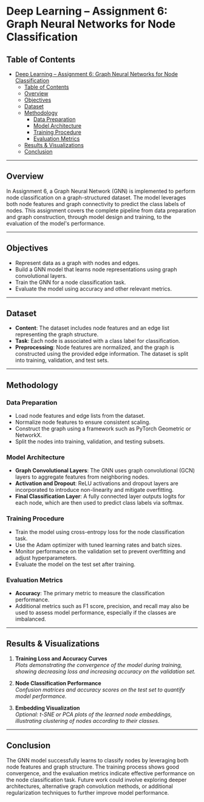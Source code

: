 # Deep Learning – Assignment 6: Graph Neural Networks for Node Classification

## Table of Contents
- [Deep Learning – Assignment 6: Graph Neural Networks for Node Classification](#deep-learning--assignment-6-graph-neural-networks-for-node-classification)
  - [Table of Contents](#table-of-contents)
  - [Overview](#overview)
  - [Objectives](#objectives)
  - [Dataset](#dataset)
  - [Methodology](#methodology)
    - [Data Preparation](#data-preparation)
    - [Model Architecture](#model-architecture)
    - [Training Procedure](#training-procedure)
    - [Evaluation Metrics](#evaluation-metrics)
  - [Results \& Visualizations](#results--visualizations)
  - [Conclusion](#conclusion)

---

## Overview
In Assignment 6, a Graph Neural Network (GNN) is implemented to perform node classification on a graph-structured dataset. The model leverages both node features and graph connectivity to predict the class labels of nodes. This assignment covers the complete pipeline from data preparation and graph construction, through model design and training, to the evaluation of the model's performance.

---

## Objectives
- Represent data as a graph with nodes and edges.
- Build a GNN model that learns node representations using graph convolutional layers.
- Train the GNN for a node classification task.
- Evaluate the model using accuracy and other relevant metrics.

---

## Dataset
- **Content**: The dataset includes node features and an edge list representing the graph structure.
- **Task**: Each node is associated with a class label for classification.
- **Preprocessing**: Node features are normalized, and the graph is constructed using the provided edge information. The dataset is split into training, validation, and test sets.

---

## Methodology

### Data Preparation
- Load node features and edge lists from the dataset.
- Normalize node features to ensure consistent scaling.
- Construct the graph using a framework such as PyTorch Geometric or NetworkX.
- Split the nodes into training, validation, and testing subsets.

### Model Architecture
- **Graph Convolutional Layers**: The GNN uses graph convolutional (GCN) layers to aggregate features from neighboring nodes.
- **Activation and Dropout**: ReLU activations and dropout layers are incorporated to introduce non-linearity and mitigate overfitting.
- **Final Classification Layer**: A fully connected layer outputs logits for each node, which are then used to predict class labels via softmax.

### Training Procedure
- Train the model using cross-entropy loss for the node classification task.
- Use the Adam optimizer with tuned learning rates and batch sizes.
- Monitor performance on the validation set to prevent overfitting and adjust hyperparameters.
- Evaluate the model on the test set after training.

### Evaluation Metrics
- **Accuracy**: The primary metric to measure the classification performance.
- Additional metrics such as F1 score, precision, and recall may also be used to assess model performance, especially if the classes are imbalanced.

---

## Results & Visualizations
1. **Training Loss and Accuracy Curves**  
   *Plots demonstrating the convergence of the model during training, showing decreasing loss and increasing accuracy on the validation set.*

2. **Node Classification Performance**  
   *Confusion matrices and accuracy scores on the test set to quantify model performance.*

3. **Embedding Visualization**  
   *Optional: t-SNE or PCA plots of the learned node embeddings, illustrating clustering of nodes according to their classes.*

---

## Conclusion
The GNN model successfully learns to classify nodes by leveraging both node features and graph structure. The training process shows good convergence, and the evaluation metrics indicate effective performance on the node classification task. Future work could involve exploring deeper architectures, alternative graph convolution methods, or additional regularization techniques to further improve model performance.
